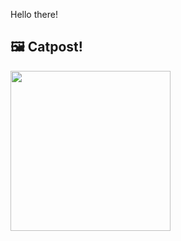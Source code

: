Hello there!



## 🖼️ Catpost!

<sub>
    <img src="https://cdn2.thecatapi.com/images/beb.jpg" height="256">
</sub>


